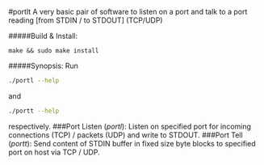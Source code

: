 #portlt
A very basic pair of software to listen on a port and talk to a port reading \[from STDIN / to STDOUT\] (TCP/UDP)

#####Build & Install:
```
make && sudo make install
```

#####Synopsis:
Run
```bash
./portl --help
```
and
```bash
./portt --help
```
respectively.
###Port Listen (*portl*):
Listen on specified port for incoming connections (TCP) / packets (UDP) and write to STDOUT.
###Port Tell (*portt*):
Send content of STDIN buffer in fixed size byte blocks to specified port on host via TCP / UDP.

